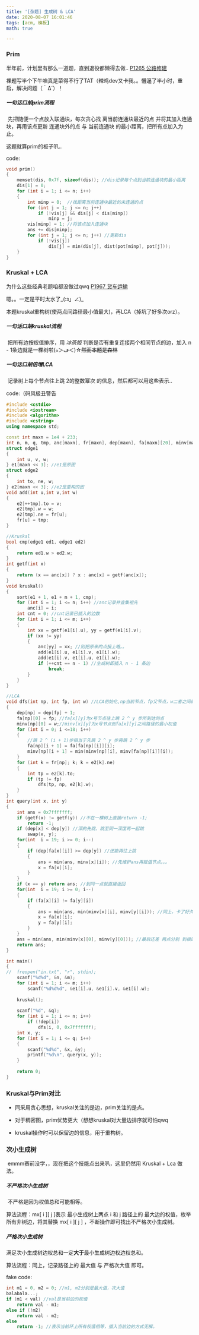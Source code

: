 ```yaml
---
title: '[杂题] 生成树 & LCA'
date: 2020-08-07 16:01:46
tags: [acm, 模板]
math: true

---
```


### Prim

半年前，计划里有那么一道题，直到退役都懒得去做.. [P1265 公路修建](https://www.luogu.com.cn/problem/P1265)

裸题写半个下午咱真是菜得不行了TAT（辣鸡dev又卡我。。懵逼了半小时，重启，解决问题（｀Δ´）！

##### 一句话口胡prim流程

​	先把随便一个点放入联通块，每次贪心找 离当前连通块最近的点 并将其加入连通块，再用该点更新 连通块外的点 与 当前连通块 的最小距离，把所有点加入为止。

这题就算prim的板子叭..

code:

```cpp
void prim()
{
	memset(dis, 0x7f, sizeof(dis)); //dis记录每个点到当前连通块的最小距离 
	dis[1] = 0; 
	for (int i = 1; i <= n; i++)
	{
		int minp = 0;  //找距离当前连通块最近的未连通的点 
		for (int j = 1; j <= n; j++) 
			if (!vis[j] && dis[j] < dis[minp])
				minp = j;
		vis[minp] = 1; //将该点加入连通块
		ans += dis[minp];
		for (int j = 1; j <= n; j++) //更新dis 
			if (!vis[j])
				dis[j] = min(dis[j], dist(pot[minp], pot[j]));
	}
}
```

### Kruskal + LCA

为什么这些经典老题咱都没做过qwq [P1967 货车运输](https://www.luogu.com.cn/discuss/lists?forumname=P1967)

嗯。。一定是平时太水了\_(:з」∠)\_

本题kruskal重构树(使两点间路径最小值最大)，再LCA（掉坑了好多次orz）。

##### 一句话口胡kruskal流程

​	把所有边按权值排序，用 _冰茶姬_ 判断是否有重复连接两个相同节点的边，加入 n - 1条边就是一棵树啦(๑＞ڡ＜)☆~~然而本题是森林~~

##### 一句话口胡倍增LCA

​	记录树上每个节点往上跳 2的整数幂次 的信息，然后都可以用这些表示..

code:（码风极丑警告

```cpp
#include <cstdio>
#include <iostream>
#include <algorithm>
#include <cstring>
using namespace std;

const int maxn = 1e4 + 233;
int n, m, q, tmp, anc[maxn], fr[maxn], dep[maxn], fa[maxn][20], minv[maxn][20]; 
struct edge1
{
	int u, v, w;
} e1[maxn << 3]; //e1是原图
struct edge2
{
	int to, ne, w;
} e2[maxn << 3]; //e2是重构的图
void add(int u,int v,int w)
{
	e2[++tmp].to = v;
	e2[tmp].w = w;
	e2[tmp].ne = fr[u];
	fr[u] = tmp;
}

//Kruskal
bool cmp(edge1 ed1, edge1 ed2)
{
	return ed1.w > ed2.w;
}
int getf(int x)
{
	return (x == anc[x]) ? x : anc[x] = getf(anc[x]);
}
void kruskal()
{
	sort(e1 + 1, e1 + m + 1, cmp);
	for (int i = 1; i <= n; i++) //anc记录并查集祖先
		anc[i] = i;
	int cnt = 0; //cnt记录已插入的边数
	for (int i = 1; i <= m; i++)
	{
		int xx = getf(e1[i].u), yy = getf(e1[i].v);
		if (xx != yy)
		{
			anc[yy] = xx; //别把原来的点接上咯。。
			add(e1[i].u, e1[i].v, e1[i].w);
			add(e1[i].v, e1[i].u, e1[i].w);
			if (++cnt == n - 1) //生成树即插入 n - 1 条边
				break;
		}
	}
}

//LCA
void dfs(int np, int fp, int w) //LCA初始化,np当前节点，fp父节点，w二者之间的边权
{
	dep[np] = dep[fp] + 1;
	fa[np][0] = fp; //fa[x][y]为x号节点往上跳 2 ^ y 步所到达的点
	minv[np][0] = w;//minv[x][y]为x号节点到fa[x][y]之间路径的最小权值
	for (int i = 0; i <=18; i++)
	{
		//跳 2 ^ (i + 1)步相当于先跳 2 ^ y 步再跳 2 ^ y 步
        fa[np][i + 1] = fa[fa[np][i]][i];
		minv[np][i + 1] = min(minv[np][i], minv[fa[np][i]][i]);
	}
	for (int k = fr[np]; k; k = e2[k].ne)
	{
		int tp = e2[k].to;
		if (tp != fp)
			dfs(tp, np, e2[k].w);
	}
}
int query(int x, int y)
{
	int ans = 0x7fffffff;
	if (getf(x) != getf(y)) //不在一棵树上直接return -1;
		return -1;
	if (dep[x] < dep[y]) //深的先跳，跳至同一深度再一起跳
		swap(x, y); 
	for(int  i = 19; i >= 0; i--)
	{
		if (dep[fa[x][i]] >= dep[y]) //还能再往上跳
		{
			ans = min(ans, minv[x][i]); //先维护ans再赋值节点。。。
			x = fa[x][i];
		}
	}
    if (x == y) return ans; //到同一点就直接返回
	for(int  i = 19; i >= 0; i--)
	{
		if (fa[x][i] != fa[y][i])
		{
            ans = min(ans, min(minv[x][i], minv[y][i])); //同上，卡了好久，嘤嘤嘤~
			x = fa[x][i];
			y = fa[y][i];
		}
	}
	ans = min(ans, min(minv[x][0], minv[y][0])); //最后还差 两点分别 到根的两条边
	return ans;
}

int main()
{
//	freopen("in.txt", "r", stdin);
	scanf("%d%d", &n, &m);
	for (int i = 1; i <= m; i++)
		scanf("%d%d%d", &e1[i].u, &e1[i].v, &e1[i].w);
	
	kruskal(); 
	
	scanf("%d", &q);
	for (int i = 1; i <= n; i++)
		if (!dep[i])
			dfs(i, 0, 0x7fffffff);
	int x, y;
	for (int i = 1; i <= q; i++)
	{
		scanf("%d%d", &x, &y);
		printf("%d\n", query(x, y));
	}
	
	return 0;
}
```

### Kruskal与Prim对比

* 同采用贪心思想，kruskal关注的是边，prim关注的是点。

* 对于稠密图，prim优势更大（想想kruskal对大量边排序就可怕qwq

* kruskal操作时可以保留边的信息，用于重构树。

### 次小生成树

​	emmm赛前没学，，现在把这个技能点出来叭，这里仍然用 Kruskal + Lca 做法。

##### 不严格次小生成树

​	不严格是因为权值总和可能相等。

算法流程：mx\[ i ][ j ]表示 最小生成树上两点 i 和 j 路径上的 最大边的权值，枚举所有非树边，将其替换 mx\[ i ][ j ] ，不断操作即可找出不严格次小生成树。

##### 严格次小生成树

​	满足次小生成树边权总和一定**大于**最小生成树边权边权总和。

算法流程：同上，记录路径上的 最大值 与 严格次大值 即可。

fake code:

```cpp
int m1 = 0, m2 = 0; //m1, m2分别是最大值，次大值
balabala...;
if (m1 < val) //val是当前边的权值
	return val - m1;
else if (!m2)
	return val - m2;
else
    return -1; //表示当前环上所有权值相等，插入当前边的方式无解。
```

